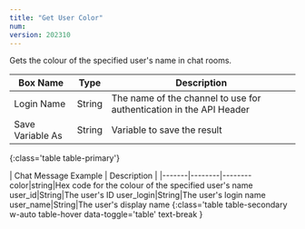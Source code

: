 ```yaml
---
title: "Get User Color"
num: 
version: 202310
---
```


Gets the colour of the specified user's name in chat rooms.

| Box Name | Type | Description | 
|-------|--------|--------
Login Name|String|The name of the channel to use for authentication in the API Header
Save Variable As|String|Variable to save the result
{:class='table table-primary'}

| Chat Message Example | Description |
|-------|--------|--------
color|string|Hex code for the colour of the specified user's name
user_id|String|The user's ID
user_login|String|The user's login name
user_name|String|The user's display name
{:class='table table-secondary w-auto table-hover data-toggle='table' text-break }